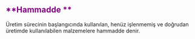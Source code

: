 <h2>
<span style="color: purple;">
 **Hammadde **
</span>
</h2>
Üretim sürecinin başlangıcında kullanılan, henüz işlenmemiş ve doğrudan üretimde kullanılabilen malzemelere hammadde denir. 